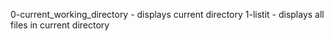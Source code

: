 0-current_working_directory - displays current directory
1-listit - displays all files in current directory
